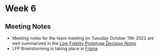 # Week 6

## Meeting Notes

- Meeting notes for the team meeting on Tuesday October 11th 2022 are well summarized in the [Low Fidelity Prototype Decision Notes](../../descision-journals/lfp.md)
- LFP Brainstorming is taking place in [Figma](https://www.figma.com/file/sSwx4vfhlIiWKPjZ5BbOKy/LFP-Brainstorming?node-id=0%3A1)
